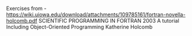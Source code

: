 Exercises from - https://wiki.uiowa.edu/download/attachments/109785161/fortran-novella-holcomb.pdf
SCIENTIFIC PROGRAMMING IN FORTRAN 2003
A tutorial Including Object-Oriented Programming
Katherine Holcomb